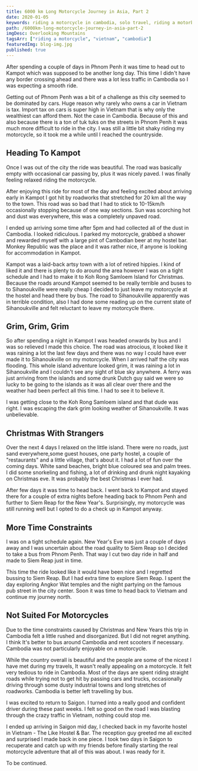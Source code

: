```yaml
---
title: 6000 km Long Motorcycle Journey in Asia, Part 2
date: 2020-01-05
keywords: riding a motorcycle in cambodia, solo travel, riding a motorbike in asia, honda win, riding honda win in cambodia, siem reap, roads in cambodia,
path: /6000km-long-motorcycle-journey-in-asia-part-2
imgDesc: Overlooking Mountains
tagsArr: ["riding a motorcycle", "vietnam", "cambodia"]
featuredImg: blog-img.jpg
published: true
---
```


After spending a couple of days in Phnom Penh it was time to head out to Kampot which was supposed to be another long day. This time I didn't have any border crossing ahead and there was a lot less traffic in Cambodia so I was expecting a smooth ride.

Getting out of Phnom Penh was a bit of a challenge as this city seemed to be dominated by cars. Huge reason why rarely who owns a car in Vietnam is tax. Import tax on cars is super high in Vietnam that is why only the wealthiest can afford them. Not the case in Cambodia. Because of this and also because there is a ton of tuk tuks on the streets in Phnom Penh it was much more difficult to ride in the city. I was still a little bit shaky riding my motorcycle, so it took me a while until I reached the countryside.

## Heading To Kampot

Once I was out of the city the ride was beautiful. The road was basically empty with occasional car passing by, plus it was nicely paved. I was finally feeling relaxed riding the motorcycle.

After enjoying this ride for most of the day and feeling excited about arriving early in Kampot I got hit by roadworks that stretched for 20 km all the way to the town. This road was so bad that I had to stick to 10-15km/h occasionally stopping because of one way sections. Sun was scorching hot and dust was everywhere, this was a completely unpaved road.

I ended up arriving some time after 5pm and had collected all of the dust in Cambodia. I looked ridiculous. I parked my motorcycle, grabbed a shower and rewarded myself with a large pint of Cambodian beer at my hostel bar. Monkey Republic was the place and it was rather nice, if anyone is looking for accommodation in Kampot.

Kampot was a laid-back artsy town with a lot of retired hippies. I kind of liked it and there is plenty to do around the area however I was on a tight schedule and I had to make it to Koh Rong Samloem Island for Christmas. Because the roads around Kampot seemed to be really terrible and buses to to Sihanoukville were really cheap I decided to just leave my motorcycle at the hostel and head there by bus. The road to Sihanoukville apparently was in terrible condition, also I had done some reading up on the current state of Sihanoukville and felt reluctant to leave my motorcycle there.

## Grim, Grim, Grim

So after spending a night in Kampot I was headed onwards by bus and I was so relieved I made this choice. The road was atrocious, it looked like it was raining a lot the last few days and there was no way I could have ever made it to Sihanoukville on my motorcycle. When I arrived half the city was flooding. This whole island adventure looked grim, it was raining a lot in Sihanoukville and I couldn't see any sight of blue sky anywhere. A ferry was just arriving from the islands and some drunk Dutch guy said we were so lucky to be going to the islands as it was all clear over there and the weather had been perfect all this time. I had to see it to believe it.

I was getting close to the Koh Rong Samloem island and that dude was right. I was escaping the dark grim looking weather of Sihanoukville. It was unbelievable.

## Christmas With Strangers

Over the next 4 days I relaxed on the little island. There were no roads, just sand everywhere,some guest houses, one party hostel, a couple of "restaurants" and a little village, that's about it. I had a lot of fun over the coming days. White sand beaches, bright blue coloured sea and palm trees. I did some snorkeling and fishing, a lot of drinking and drunk night kayaking on Christmas eve. It was probably the best Christmas I ever had.

After few days it was time to head back. I went back to Kampot and stayed there for a couple of extra nights before heading back to Phnom Penh and further to Siem Reap for the New Year's. Surprisingly, my motorcycle was still running well but I opted to do a check up in Kampot anyway.

## More Time Constraints

I was on a tight schedule again. New Year's Eve was just a couple of days away and I was uncertain about the road quality to Siem Reap so I decided to take a bus from Phnom Penh. That way I cut two day ride in half and made to Siem Reap just in time.

This time the ride looked like it would have been nice and I regretted bussing to Siem Reap. But I had extra time to explore Siem Reap. I spent the day exploring Angkor Wat temples and the night partying on the famous pub street in the city center. Soon it was time to head back to Vietnam and continue my journey north.

## Not Suited For Motorcycles

Due to the time constraints caused by Christmas and New Years this trip in Cambodia felt a little rushed and disorganized. But I did not regret anything. I think It's better to bus around Cambodia and rent scooters if necessary. Cambodia was not particularly enjoyable on a motorcycle.

While the country overall is beautiful and the people are some of the nicest I have met during my travels, It wasn't really appealing on a motorcycle. It felt very tedious to ride in Cambodia. Most of the days are spent riding straight roads while trying not to get hit by passing cars and trucks, occasionally driving through some dusty industrial towns and long stretches of roadworks. Cambodia is better left travelling by bus.

I was excited to return to Saigon. I turned into a really good and confident driver during these past weeks. I felt so good on the road I was blasting through the crazy traffic in Vietnam, nothing could stop me.

I ended up arriving in Saigon mid day, I checked back in my favorite hostel in Vietnam - The Like Hostel & Bar. The reception guy greeted me all excited and surprised I made back in one piece. I took two days in Saigon to recuperate and catch up with my friends before finally starting the real motorcycle adventure that all of this was about. I was ready for it.

To be continued.
